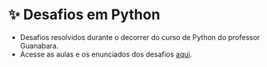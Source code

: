 # ✨ Desafios em Python

- Desafios resolvidos durante o decorrer do curso de Python do professor Guanabara.
- Acesse as aulas e os enunciados dos desafios [aqui](https://www.cursoemvideo.com/cursos/).
